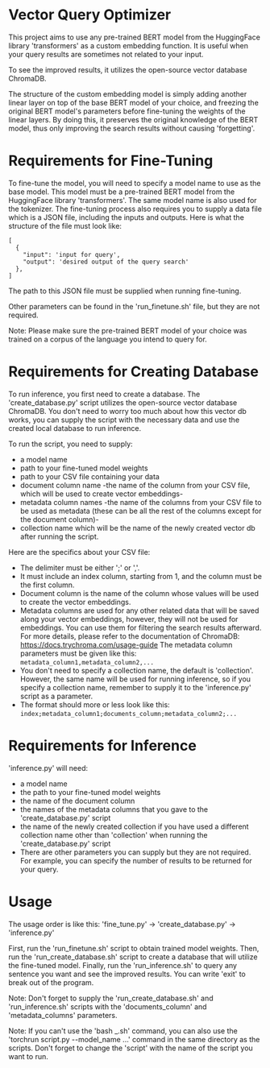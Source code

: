 # Vector Query Optimizer

This project aims to use any pre-trained BERT model from the HuggingFace library 'transformers'
as a custom embedding function. It is useful when your query results are sometimes not related to your input.

To see the improved results, it utilizes the open-source vector database ChromaDB.

The structure of the custom embedding model is simply adding another linear layer on top of the base 
BERT model of your choice, and freezing the original BERT model's parameters before fine-tuning the 
weights of the linear layers. By doing this, it preserves the original knowledge of the BERT model, 
thus only improving the search results without causing 'forgetting'.



# Requirements for Fine-Tuning

To fine-tune the model, you will need to specify a model name to use as the base model. This model must be a pre-trained
BERT model from the HuggingFace library 'transformers'. The same model name is also used for the tokenizer.
The fine-tuning process also requires you to supply a data file which is a JSON file, including the inputs and outputs.
Here is what the structure of the file must look like:
```
[
  {
    "input": 'input for query',
    "output": 'desired output of the query search'
  },
]
```
The path to this JSON file must be supplied when running fine-tuning.

Other parameters can be found in the 'run_finetune.sh' file, but they are not required.

Note: Please make sure the pre-trained BERT model of your choice was trained on a corpus of the language you intend to query
for.



# Requirements for Creating Database

To run inference, you first need to create a database. The 'create_database.py' script utilizes the open-source vector 
database ChromaDB. You don't need to worry too much about how this vector db works, you can supply the script with 
the necessary data and use the created local database to run inference.

To run the script, you need to supply:
- a model name
- path to your fine-tuned model weights
- path to your CSV file containing your data
- document column name -the name of the column from your CSV file, which will be used to create vector embeddings-
- metadata column names -the name of the columns from your CSV file to be used as metadata (these can be all the rest of the columns except for the
document column)-
- collection name which will be the name of the newly created vector db after running the script.

Here are the specifics about your CSV file:
- The delimiter must be either ';' or ','.
- It must include an index column, starting from 1, and the column must be the first column.
- Document column is the name of the column whose values will be used to create the vector embeddings.
- Metadata columns are used for any other related data that will be saved along your vector embeddings, however,
they will not be used for embeddings. You can use them for filtering the search results afterward. For more details,
please refer to the documentation of ChromaDB: https://docs.trychroma.com/usage-guide
The metadata column parameters must be given like this:
`metadata_column1,metadata_column2,...`
- You don't need to specify a collection name, the default is 'collection'. However, the same name will be used for
running inference, so if you specify a collection name, remember to supply it to the 'inference.py' script as a parameter.
- The format should more or less look like this:
`index;metadata_column1;documents_column;metadata_column2;...`



# Requirements for Inference

'inference.py' will need: 
- a model name
- the path to your fine-tuned model weights
- the name of the document column
- the names of the metadata columns that you gave to the 'create_database.py' script
- the name of the newly created collection if you have used a different collection name other than 'collection' when running the 'create_database.py' script
- There are other parameters you can supply but they are not required. For example, you can specify the number of results to be returned for your query.



# Usage

The usage order is like this: 'fine_tune.py' -> 'create_database.py' -> 'inference.py'

First, run the 'run_finetune.sh' script to obtain trained model weights.
Then, run the 'run_create_database.sh' script to create a database that will utilize the fine-tuned model.
Finally, run the 'run_inference.sh' to query any sentence you want and see the improved results. You can write 'exit' to break out of the program.

Note: Don't forget to supply the 'run_create_database.sh' and 'run_inference.sh' scripts with the 'documents_column' and 'metadata_columns' parameters.

Note: If you can't use the 'bash _.sh' command, you can also use the 'torchrun script.py --model_name ...' command in the same directory as the scripts. Don't forget
to change the 'script' with the name of the script you want to run.










